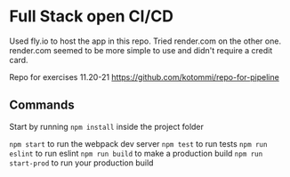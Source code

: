 # Full Stack open CI/CD
Used fly.io to host the app in this repo. Tried render.com on the other one.
render.com seemed to be more simple to use and didn't require a credit card.

Repo for exercises 11.20-21
https://github.com/kotommi/repo-for-pipeline


## Commands

Start by running `npm install` inside the project folder

`npm start` to run the webpack dev server
`npm test` to run tests
`npm run eslint` to run eslint
`npm run build` to make a production build
`npm run start-prod` to run your production build
